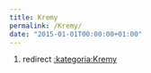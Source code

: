 ```yaml
---
title: Kremy
permalink: /Kremy/
date: "2015-01-01T00:00:00+01:00"
---
```


1.  redirect [:kategoria:Kremy](/atopedia/:kategoria:Kremy "wikilink")
